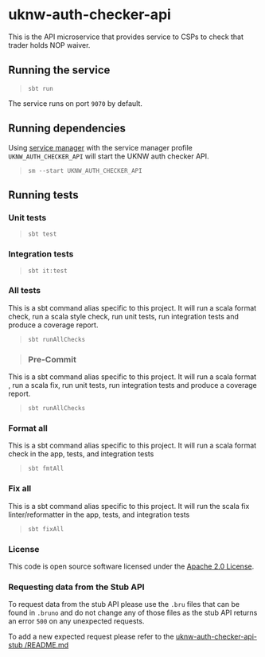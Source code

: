 
# uknw-auth-checker-api

This is the API microservice that provides service to CSPs to check that trader holds NOP waiver.

## Running the service

> `sbt run`

The service runs on port `9070` by default.

## Running dependencies

Using [service manager](https://github.com/hmrc/service-manager)
with the service manager profile `UKNW_AUTH_CHECKER_API` will start
the UKNW auth checker API.

> `sm --start UKNW_AUTH_CHECKER_API`

## Running tests

### Unit tests

> `sbt test`

### Integration tests

> `sbt it:test`


### All tests

This is a sbt command alias specific to this project. It will run a scala format
check, run a scala style check, run unit tests, run integration tests and produce a coverage report.
> `sbt runAllChecks`

> ### Pre-Commit

This is a sbt command alias specific to this project. It will run a scala format , run a scala fix, 
run unit tests, run integration tests and produce a coverage report.
> `sbt runAllChecks`

### Format all

This is a sbt command alias specific to this project. It will run a scala format
check in the app, tests, and integration tests
> `sbt fmtAll`

### Fix all

This is a sbt command alias specific to this project. It will run the scala fix 
linter/reformatter in the app, tests, and integration tests
> `sbt fixAll`

### License

This code is open source software licensed under the [Apache 2.0 License]("http://www.apache.org/licenses/LICENSE-2.0.html").

### Requesting data from the Stub API

To request data from the stub API please use the `.bru` files that can be found in `.bruno` and do not change any of those files as the stub API returns an error `500` on any unexpected requests.

To add a new expected request please refer to the [uknw-auth-checker-api-stub
/README.md](https://github.com/hmrc/uknw-auth-checker-api-stub?tab=readme-ov-file#add-new-expected-requests)